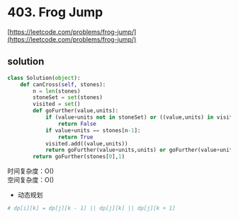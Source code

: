 # 403. Frog Jump
[https://leetcode.com/problems/frog-jump/](https://leetcode.com/problems/frog-jump/)


## solution

```python
class Solution(object):
    def canCross(self, stones):
        n = len(stones)
        stoneSet = set(stones)
        visited = set()
        def goFurther(value,units):
            if (value+units not in stoneSet) or ((value,units) in visited):
                return False
            if value+units == stones[n-1]:
                return True
            visited.add((value,units))
            return goFurther(value+units,units) or goFurther(value+units,units-1) or goFurther(value+units,units+1)
        return goFurther(stones[0],1)
```
时间复杂度：O() <br>
空间复杂度：O()


- 动态规划
```python
# dp[i][k] = dp[j][k - 1] || dp[j][k] || dp[j][k + 1]

```
